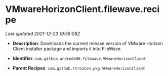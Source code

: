 # VMwareHorizonClient.filewave.recipe

_Last updated 2021-12-23 19:58:08Z_

- **Description**: Downloads the current release version of VMware Horizon Client installer package and imports it into FileWave.

- **Identifier**: `com.github.andredb90.filewave.VMwareHorizonClient`

- **Parent Recipes**: `com.github.rtrouton.pkg.VMwareHorizonClient`
